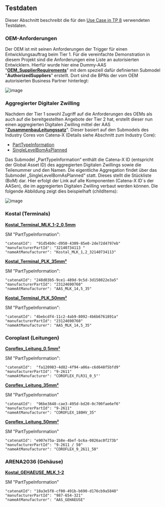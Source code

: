 ## Testdaten
Dieser Abschnitt beschreibt die für den [Use Case in TP 8](https://github.com/VWS4LS/vws4ls-subproject-results/edit/main/TP08/README.md#use-case) verwendeten Testdaten.

### OEM-Anforderungen
Der OEM ist mit seinen Anforderungen der Trigger für einen Entwicklungsauftrag beim Tier 1. Für die vereinfachte Demonstration in diesem Projekt sind die Anforderungen eine Liste an autorisierten Entwicklern. Hierfür wurde hier eine Dummy-AAS "**[OEM_SupplierRequirements](https://github.com/VWS4LS/vws4ls-subproject-results/blob/main/TP08/Testdaten/OEM)**" mit dem speziell dafür definierten Submodel "**AuthorizedSuppliers**" erstellt. Dort sind die BPNs der vom OEM autorisierten Business Partner hinterlegt:

![image](https://github.com/user-attachments/assets/a8dfcdf0-5478-4f74-9e28-f9ea3dcdc7e0)

### Aggregierter Digitaler Zwilling 
Nachdem der Tier 1 sowohl Zugriff auf die Anforderungen des OEMs als auch auf die bereitgestellten Angebote der Tier 2 hat, erstellt dieser nun einen aggregierten Digitalen Zwilling mittel der AAS "**[ZusammenbauLeitungssatz](https://github.com/VWS4LS/vws4ls-subproject-results/tree/main/TP08/Testdaten/Tier%201%20(Aggregation))**". Dieser  basiert auf den Submodels des Industry Cores von Catena-X (Details siehe Abschnitt zum Industry Core):
-	[PartTypeInformation](https://github.com/eclipse-tractusx/sldt-semantic-models/tree/main/io.catenax.part_type_information/1.0.0/gen) 
-	[SingleLevelBomAsPlanned](https://github.com/eclipse-tractusx/sldt-semantic-models/tree/main/io.catenax.single_level_bom_as_planned/3.0.0/gen)
  
Das Submodel „PartTypeInformation“ enthält die Catena-X ID (entspricht der Global Asset ID) des aggregierten Digitalen Zwillings sowie die Teilenummer und den Namen.
Die eigentliche Aggregation findet über das Submodel „SingleLevelBomAsPlanned“ statt. Dieses stellt die Stückliste (BoM) dar. Hier erfolgt der Link auf alle Komponenten (Catena-X ID´s der AASen), die im aggregierten Digitalen Zwilling verbaut werden können. Die folgende Abbildung zeigt dies beispielhaft (childItems):

![image](https://github.com/user-attachments/assets/522cf574-0164-499a-8971-0753307d40a9)

### Kostal (Terminals)

**[Kostal_Terminal_MLK_1-2_0,5mm](https://github.com/VWS4LS/vws4ls-subproject-results/blob/main/TP08/Testdaten/Kostal/Kostal_Terminal_MLK_1-2_0%2C5mm)**

SM "PartTypeInformation":
```
"catenaXId":  "91d54b9c-d950-4309-85e0-2de72d4797eb"
"manufacturerPartId": "32140734113 "
"nameAtManufacturer": "Kostal_MLK_1,2_32140734113"
```
**[Kostal_Terminal_PLK_35mm²](https://github.com/VWS4LS/vws4ls-subproject-results/tree/main/TP08/Testdaten/Kostal/Kostal_Terminal_PLK_35mm%C2%B2)**

SM "PartTypeInformation":
```
"catenaXId": "248d03b5-9ce1-489d-9c5d-3d158022e3a5"
"manufacturerPartId": "23124690760"
"nameAtManufacturer": "AAS_MLK_14,5_35"
```

**[Kostal_Terminal_PLK_50mm²](https://github.com/VWS4LS/vws4ls-subproject-results/tree/main/TP08/Testdaten/Kostal/Kostal_Terminal_PLK_50mm%C2%B2)**

SM "PartTypeInformation":
```
"catenaXId": "4bebcdf4-11c2-4ab9-8092-4b6b6761891a"
"manufacturerPartId": "23124690760"
"nameAtManufacturer": "AAS_MLK_14,5_35"
```

### Coroplast (Leitungen)

**[Coroflex_Leitung_0,5mm²]()**

SM "PartTypeInformation":
```
"catenaXId":  "fa120983-4d82-4f94-a06a-c6d648f5bfd9"
"manufacturerPartId": "9-2611"
"nameAtManufacturer": "COROFLEX_FLR31_0_5"'
```

**[Coroflex_Leitung_35mm²]()**

SM	"PartTypeInformation"
```
"catenaXId":  "96be3640-cae3-495d-bd20-0c700fae6ef6"
"manufacturerPartId": "9-2611"
"nameAtManufacturer": "COROFLEX_180HV_35"
```

**[Coroflex_Leitung_50mm²]()**

SM	"PartTypeInformation"
```
"catenaXId": "e907e75a-1b8e-4bef-bc6a-0826ac0f273b"
"manufacturerPartId": "9-2611 / 50"
"nameAtManufacturer": "COROFLEX_9_2611_50"
```
### ARENA2036 (Gehäuse)
**[Kostal_GEHAEUSE_MLK_1-2]()**

SM	"PartTypeInformation"
```
"catenaXId": "18a3e5f8-cf00-491b-b690-d176cb9a5848"
"manufacturerPartId": "987-654-321"
"nameAtManufacturer": "AAS_GEHAEUSE"
```


